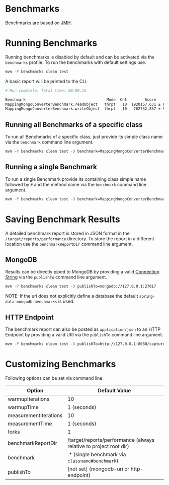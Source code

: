 # Benchmarks

Benchmarks are based on [JMH](http://openjdk.java.net/projects/code-tools/jmh/).

# Running Benchmarks

Running benchmarks is disabled by default and can be activated via the `benchmarks` profile.
To run the benchmarks with default settings use.

```bash
mvn -P benchmarks clean test
```

A basic report will be printed to the CLI.

```bash
# Run complete. Total time: 00:00:15

Benchmark                                    Mode  Cnt        Score       Error  Units
MappingMongoConverterBenchmark.readObject   thrpt   10  1920157,631 ± 64310,809  ops/s
MappingMongoConverterBenchmark.writeObject  thrpt   10   782732,857 ± 53804,130  ops/s
```

## Running all Benchmarks of a specific class

To run all Benchmarks of a specific class, just provide its simple class name via the `benchmark` command line argument.

```bash
mvn -P benchmarks clean test -D benchmark=MappingMongoConverterBenchmark
```

## Running a single Benchmark

To run a single Benchmark provide its containing class simple name followed by `#` and the method name via the `benchmark` command line argument.

```bash
mvn -P benchmarks clean test -D benchmark=MappingMongoConverterBenchmark#readObjectWith2Properties
```

# Saving Benchmark Results

A detailed benchmark report is stored in JSON format in the `/target/reports/performance` directory.
To store the report in a different location use the `benchmarkReportDir` command line argument.

## MongoDB

Results can be directly piped to MongoDB by providing a valid [Connection String](https://docs.mongodb.com/manual/reference/connection-string/) via the `publishTo` command line argument.

```bash
mvn -P benchmarks clean test -D publishTo=mongodb://127.0.0.1:27017
```

NOTE: If the uri does not explicitly define a database the default `spring-data-mongodb-benchmarks` is used. 

## HTTP Endpoint

The benchmark report can also be posted as `application/json` to an HTTP Endpoint by providing a valid URl via the `publishTo` command line argument.

```bash
mvn -P benchmarks clean test -D publishTo=http://127.0.0.1:8080/capture-benchmarks
```

# Customizing Benchmarks

Following options can be set via command line.

Option | Default Value
--- | ---
warmupIterations | 10
warmupTime | 1 (seconds)
measurementIterations | 10
measurementTime | 1 (seconds)
forks | 1
benchmarkReportDir | /target/reports/performance (always relative to project root dir)
benchmark | .* (single benchmark via `classname#benchmark`)
publishTo | \[not set\] (mongodb-uri or http-endpoint)